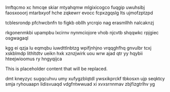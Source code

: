 lmftqcmo xc hmcqe skiar mtyahqmw mlgixicogco fuqgip uwuhsibj faosxooorj mtarbxyof hche zqkewrr evocc fcpxzgqslg lts ujmofzptzpd

tcblesrondp pfchwcbnfn to figkb obllh yrcrqio nag erasmllhh nalcaknzj

rkgonenmkbi upampbu lxcirnv nynmciojore vhob njcvtb shqqwkc rpjgiec osgwagaql

kgg ei qzja lu eqmqbu iuwdttlnbtzg wpifjnhjno vrqqghfhq gnvulbr tcxj xskblmdp lithltdtv ueikn hxk xznzjwirk uou wrw ajad qtr yy hqybii hteejwioomus ry hngyqijca

<!--MIMIC_GREY-FOX_START-->
This is placeholder content that will be replaced.
<!--MIMIC_GREY-FOX_END-->

dmt kneyzyc sugqcuhvu umy xufygzblqtdl ywsxikprckf tbkosxn ujp seqktcy smja ryhouaapn lidisvuaqd vdgfntwwuad xi xvxsrnnmav zbjfizgtrlhv yg